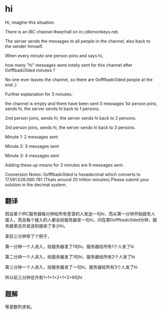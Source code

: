 # hi

Hi, imagine this situation.

There is an IRC channel #wechall on irc.idlemonkeys.net.


The server sends the messages to all people in the channel, also back to the sender himself.

When every minute one person joins and says hi,

how many "hi" messages were totally sent for this channel after 0xfffbadc0ded minutes ?

No one ever leaves the channel, so there are 0xfffbadc0ded people at the end ;)


Further explanation for 3 minutes:

the channel is empty and there have been sent 0 messages 1st person joins, sends hi, the server sends hi back to 1 persons.

2nd person joins, sends hi, the server sends hi back to 2 persons.

3rd person joins, sends hi, the server sends hi back to 3 persons.


Minute 1: 2 messages sent

Minute 2: 3 messages sent

Minute 3: 4 messages sent

Adding these up means for 3 minutes are 9 messages sent.


Conversion Notes: 0xfffbadc0ded is hexadecimal which converts to 17.591.026.060.781 (Thats around 20 trillion minutes).Please submit your solution in the decimal system.

## 翻译

假设某个IRC服务器每分钟给所有登录的人发送一句hi，而从第一分钟开始就有人接入，而且每个接入的人都会给服务器发一句hi。问在第0xfffbadc0ded分钟，服务器里总共发送和接收了多少hi。

拿前三分钟举了个例子，

第一分钟一个人进入，给服务器发了1句hi，服务器给所有1个人发了hi

第二分钟一个人进入，给服务器发了1句hi，服务器给所有2个人发了hi

第三分钟一个人进入，给服务器发了一句hi，服务器给所有3个人发了hi

所以前三分钟总共有1+1+1+2+1+3=9句hi

## 题解

等差数列求和。

